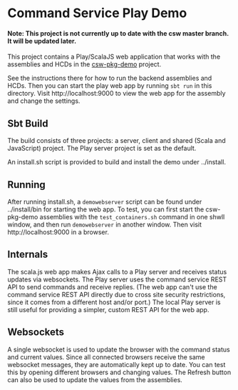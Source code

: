Command Service Play Demo
=========================

#### Note: This project is not currently up to date with the csw master branch. It will be updated later.

This project contains a Play/ScalaJS web application that works with the assemblies and HCDs in the
<a href="https://github.com/tmtsoftware/csw-pkg-demo">csw-pkg-demo</a> project. 

See the instructions there for how to run the backend assemblies and HCDs.
Then you can start the play web app by running `sbt run` in this directory.
Visit http://localhost:9000 to view the web app for the assembly and
change the settings.

Sbt Build
---------

The build consists of three projects: a server, client and shared (Scala and JavaScript) project.
The Play server project is set as the default.

An install.sh script is provided to build and install the demo under ../install.

Running
-------

After running install.sh, a `demowebserver` script can be found under ../install/bin for starting the web app.
To test, you can first start the csw-pkg-demo assemblies with the `test_containers.sh` command in one shwll window,
and then run `demowebserver` in another window. Then visit http://localhost:9000 in a browser.

Internals
---------

The scala.js web app makes Ajax calls to a Play server and receives status updates via websockets.
The Play server uses the command service REST API to send commands and receive replies.
(The web app can't use the command service REST API directly due to cross site security restrictions, 
since it comes from a different host and/or port.)
The local Play server is still useful for providing a simpler, custom REST API for the web app. 

Websockets
----------

A single websocket is used to update the browser with the command status and current values.
Since all connected browsers receive the same websocket messages, they are automatically kept
up to date. You can test this by opening different browsers and changing values.
The Refresh button can also be used to update the values from the assemblies.




